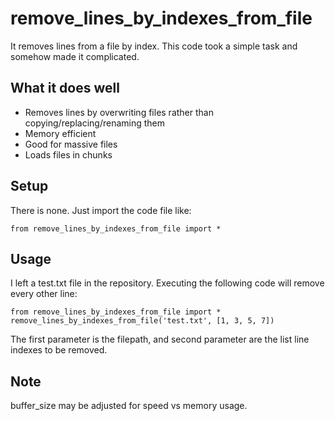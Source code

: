 # remove_lines_by_indexes_from_file
It removes lines from a file by index. 
This code took a simple task and somehow made it complicated.

## What it does well
- Removes lines by overwriting files rather than copying/replacing/renaming them
- Memory efficient
- Good for massive files
- Loads files in chunks

## Setup
There is none. Just import the code file like:
```
from remove_lines_by_indexes_from_file import *
```

## Usage
I left a test.txt file in the repository. Executing the following code will remove every other line:
```
from remove_lines_by_indexes_from_file import *
remove_lines_by_indexes_from_file('test.txt', [1, 3, 5, 7])
```
The first parameter is the filepath, and second parameter are the list line indexes to be removed.

## Note
buffer_size may be adjusted for speed vs memory usage.
